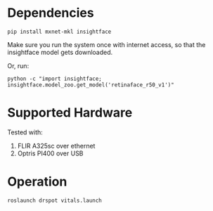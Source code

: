 # Dependencies

```
pip install mxnet-mkl insightface
```

Make sure you run the system once with internet access, so that the insightface model gets downloaded.

Or, run:
```
python -c "import insightface;  insightface.model_zoo.get_model('retinaface_r50_v1')"
```

# Supported Hardware

Tested with:
1. FLIR A325sc over ethernet
2. Optris PI400 over USB

# Operation

```
roslaunch drspot vitals.launch
```
